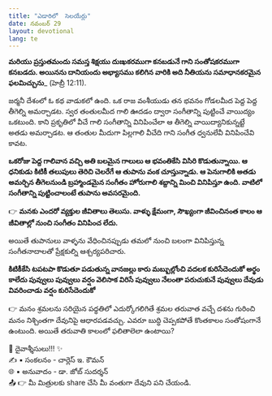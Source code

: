 ```yaml
---
title: "ఎడారిలో  సెలయేర్లు"
date: నవంబర్ 29
layout: devotional
lang: te
---
```


**మరియు ప్రస్తుతమందు సమస్త శిక్షయు దుఃఖకరముగా కనబడునే గాని సంతోషకరముగా కనబడదు. అయినను దానియందు అభ్యాసము కలిగిన వారికి అది నీతియను సమాధానకరమైన ఫలమిచ్చును**_ (హెబ్రీ 12:11). 

జర్మనీ దేశంలో ఓ కథ వాడుకలో ఉంది. ఒక రాజ వంశీయుడు తన భవనం గోడలమీద పెద్ద పెద్ద తీగెల్ని అమర్చాడట. స్వర తంతులమీద గాలి ఊదడం ద్వారా సంగీతాన్ని పుట్టించే వాయిద్యం ఒకటుంది. కాని ప్రకృతిలో వీచే గాలి సంగీతాన్ని వినిపించేలా ఆ తీగెల్ని వాయిద్యానికున్నట్టే అతడు అమర్చాడట. ఆ తంతుల మీదుగా పిల్లగాలి వీచేది గాని సంగీత ధ్వనులేవీ వినిపించేవి కావట.

**ఒకరోజు పెద్ద గాలివాన వచ్చి అతి బలమైన గాలులు ఆ భవంతికేసి విసిరి కొడుతున్నాయి. ఆ ధనికుడు కిటికీ తలుపులు తెరిచి చెలరేగే ఆ తుపాను వంక చూస్తున్నాడు. ఆ పెనుగాలికి అతడు అమర్చిన తీగెలనుండి బ్రహ్మాండమైన సంగీతం హోరుగాలి శబ్దాన్ని మించి వినిపిస్తూ ఉంది. వాటిలో సంగీతాన్ని పుట్టించాలంటే తుపాను అవసరమైంది.**

👉 **మనకు ఎందరో వ్యక్తుల జీవితాలు తెలుసు. వాళ్ళు క్షేమంగా, సౌఖ్యంగా జీవించినంత కాలం ఆ జీవితాల్లో నుంచి సంగీతం వినిపించ లేదు.**

 అయితే తుపానులు వాళ్ళను వేధించినప్పుడు తమలో నుంచి బలంగా వినిపిస్తున్న సంగీతనాదాలతో ప్రేక్షకుల్ని ఆశ్చర్యపరిచారు.

**కిటికీకేసి టపటపా కొడుతూ పడుతున్న వానజల్లు కారు మబ్బుల్లోంచి వదలక కురిసేదెందుకో అర్థం కాలేదు పువ్వులు పువ్వులు వర్షం వెలిసాక విరిసే పువ్వులు నేలంతా పరుచుకునే పువ్వులు దేవుడు వివరించాడు వర్షం కురిసేదెందుకో** 

👉 మనం శ్రమలను సరియైన పధ్ధతిలో ఎదుర్కోగలిగితే శ్రమల తరువాత వచ్చే దశను గురించి మనం నిశ్చింతగా దేవునిపై ఆధారపడవచ్చు. ఎవరూ బుద్ధి చెప్పకపోతే కొంతకాలం సంతోషంగానే ఉంటుంది. అయితే తరువాతి కాలంలో ఫలితాలెలా ఉంటాయి?

<div class="blessing">🙏 <span class="bless-text">దైవాశ్శీసులు!!!</span> ✨</div>

<div class="credit">✍️ <span class="credit-text">▪ సంకలనం - చార్లెస్ ఇ. కౌమన్</span></div>
<div class="credit">🌐 <span class="credit-text">▪ అనువాదం - డా. జోబ్ సుదర్శన్</span></div>


<div class="share">📤 👉 <span class="share-text">మీ మిత్రులకు share చేసి మీ వంతుగా దేవుని పని చేయండి.</span></div>
